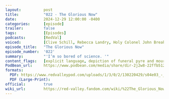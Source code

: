 ```yaml
---
layout:          post
title:           "022 - The Glorious Now"
date:            2024-12-29 12:00:00 -0400
categories:      [episode]
trailer:         false
tags:            [Episodes]
podcasts:        [RedVal]
voiced:          [Clive Schill, Rebecca Landry, Holy Colonel John Breakfast, Warren Godby, Waffles, Gord, Stevie, Marmite, Malcolm Landry, Aubrey Wood, Pamela Jennings]
episode_title:   "The Glorious Now"
episode_number:  '022'
summary:         "'I’m so bored of science.	'"
content_flags:   [explicit language, depiction of funeral pyre and mourning]
PodBean_url:     https://www.podbean.com/media/share/dir-2j2w8-22ffb512
formats: 
  PDF: https://www.redvalleypod.com/uploads/1/3/0/2/130220429/s04e03_-_transcript.pdf
  PDF (Large-Print): 
official:        true
wiki_url:        https://red-valley.fandom.com/wiki/%22The_Glorious_Now%22
---
```

